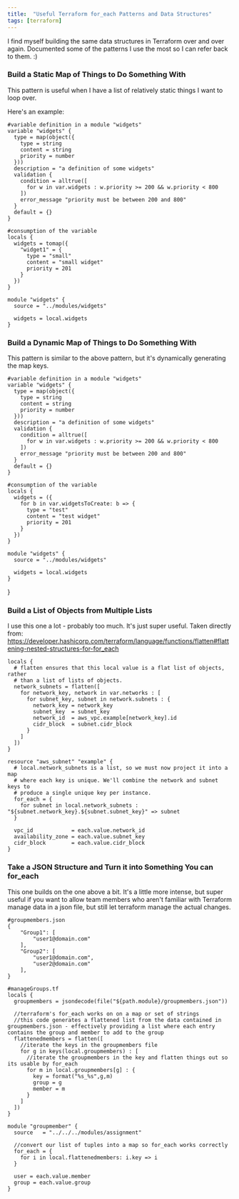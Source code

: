 ```yaml
---
title:  "Useful Terraform for_each Patterns and Data Structures"
tags: [terraform]
---
```


I find myself building the same data structures in Terraform over and over again. Documented some of the patterns I use the most so I can refer back to them. :)

### Build a Static Map of Things to Do Something With

This pattern is useful when I have a list of relatively static things I want to loop over.

Here's an example:
```
#variable definition in a module "widgets"
variable "widgets" {
  type = map(object({
    type = string
    content = string
    priority = number
  }))
  description = "a definition of some widgets"
  validation {
    condition = alltrue([
      for w in var.widgets : w.priority >= 200 && w.priority < 800
    ])
    error_message "priority must be between 200 and 800"
  }
  default = {}
}

#consumption of the variable
locals {
  widgets = tomap({
    "widget1" = {
      type = "small"
      content = "small widget"
      priority = 201
    }
  })
}

module "widgets" {
  source = "../modules/widgets"
  
  widgets = local.widgets
}
```

### Build a Dynamic Map of Things to Do Something With

This pattern is similar to the above pattern, but it's dynamically generating the map keys.

```
#variable definition in a module "widgets"
variable "widgets" {
  type = map(object({
    type = string
    content = string
    priority = number
  }))
  description = "a definition of some widgets"
  validation {
    condition = alltrue([
      for w in var.widgets : w.priority >= 200 && w.priority < 800
    ])
    error_message "priority must be between 200 and 800"
  }
  default = {}
}

#consumption of the variable
locals {
  widgets = ({
    for b in var.widgetsToCreate: b => {
      type = "test"
      content = "test widget"
      priority = 201
    }
  })
}

module "widgets" {
  source = "../modules/widgets"
  
  widgets = local.widgets
}
```
}

### Build a List of Objects from Multiple Lists

I use this one a lot - probably too much. It's just super useful. Taken directly from: https://developer.hashicorp.com/terraform/language/functions/flatten#flattening-nested-structures-for-for_each

```
locals {
  # flatten ensures that this local value is a flat list of objects, rather
  # than a list of lists of objects.
  network_subnets = flatten([
    for network_key, network in var.networks : [
      for subnet_key, subnet in network.subnets : {
        network_key = network_key
        subnet_key  = subnet_key
        network_id  = aws_vpc.example[network_key].id
        cidr_block  = subnet.cidr_block
      }
    ]
  ])
}

resource "aws_subnet" "example" {
  # local.network_subnets is a list, so we must now project it into a map
  # where each key is unique. We'll combine the network and subnet keys to
  # produce a single unique key per instance.
  for_each = {
    for subnet in local.network_subnets : "${subnet.network_key}.${subnet.subnet_key}" => subnet
  }

  vpc_id            = each.value.network_id
  availability_zone = each.value.subnet_key
  cidr_block        = each.value.cidr_block
}
```

### Take a JSON Structure and Turn it into Something You can for_each

This one builds on the one above a bit. It's a little more intense, but super useful if you want to allow team members who aren't familiar with Terraform manage data in a json file, but still let terraform manage the actual changes.

```
#groupmembers.json
{
    "Group1": [
        "user1@domain.com"
    ],
    "Group2": [
        "user1@domain.com",
        "user2@domain.com"
    ],
}

#manageGroups.tf
locals {
  groupmembers = jsondecode(file("${path.module}/groupmembers.json"))

  //terraform's for_each works on on a map or set of strings
  //this code generates a flattened list from the data contained in groupmembers.json - effectively providing a list where each entry contains the group and member to add to the group
  flattenedmembers = flatten([
    //iterate the keys in the groupmembers file
    for g in keys(local.groupmembers) : [
      //iterate the groupmembers in the key and flatten things out so its usable by for_each
      for m in local.groupmembers[g] : {
        key = format("%s_%s",g,m)
        group = g
        member = m
      }
    ]
  ])
}

module "groupmember" {
  source   = "../../../modules/assignment"

  //convert our list of tuples into a map so for_each works correctly
  for_each = {
    for i in local.flattenedmembers: i.key => i
  }

  user = each.value.member
  group = each.value.group
}
```
